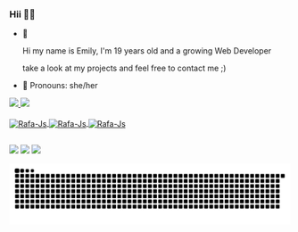 ### Hii 🌸✨

- 🌱<p> Hi my name is Emily, I'm 19 years old and a growing Web Developer</p> <p>take a look at my projects and feel free to contact me ;)</p>

- 🌷 Pronouns: she/her

<div>
  <a href="https://github.com/Emily-Sousa">
  <img height="150em" src="https://github-readme-stats.vercel.app/api?username=Emily-Sousa&show_icons=true&theme=outrun&include_all_commits=true&count_private=true"/>
  <img height="150em" src="https://github-readme-stats.vercel.app/api/top-langs/?username=Emily-Sousa&layout=compact&langs_count=7&theme=outrun"/>
</div>

  
<div style="display: inline_block"><br>
<img align="center" alt="Rafa-Js" height="30" width="40" src="https://cdn.jsdelivr.net/gh/devicons/devicon/icons/html5/html5-original.svg" />
<img align="center" alt="Rafa-Js" height="30" width="40" src="https://cdn.jsdelivr.net/gh/devicons/devicon/icons/css3/css3-original.svg" />
<img align="center" alt="Rafa-Js" height="30" width="40" src= "https://cdn.jsdelivr.net/gh/devicons/devicon/icons/javascript/javascript-original.svg" />
</div>
  
  ##
 
  <div align="">
 <a href= "mailto:emilydesousacruzalt@gmail.com"><img src="https://img.shields.io/badge/Gmail-D14836?style=for-the-badge&logo=gmail&logoColor=white" target="_blank"></a>
 <a href= "https://www.instagram.com/emyzote/"><img src="https://img.shields.io/badge/Instagram-E4405F?style=for-the-badge&logo=instagram&logoColor=white" target="_blank"></a>
 <a href= "https://www.linkedin.com/in/emilydesousacruz/"><img src="https://img.shields.io/badge/LinkedIn-0077B5?style=for-the-badge&logo=linkedin&logoColor=white"target="_blank"></a> 
  </div>
  
![Snake animation](https://github.com/Emily-Sousa/Emily-Sousa/blob/output/github-contribution-grid-snake.svg)
